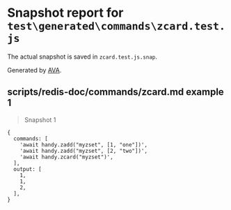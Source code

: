 # Snapshot report for `test\generated\commands\zcard.test.js`

The actual snapshot is saved in `zcard.test.js.snap`.

Generated by [AVA](https://ava.li).

## scripts/redis-doc/commands/zcard.md example 1

> Snapshot 1

    {
      commands: [
        'await handy.zadd("myzset", [1, "one"])',
        'await handy.zadd("myzset", [2, "two"])',
        'await handy.zcard("myzset")',
      ],
      output: [
        1,
        1,
        2,
      ],
    }

